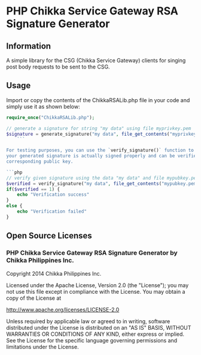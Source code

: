 # PHP Chikka Service Gateway RSA Signature Generator

## Information

A simple library for the CSG (Chikka Service Gateway) clients for singing post
body requests to be sent to the CSG.

## Usage

Import or copy the contents of the ChikkaRSALib.php file in your code and
simply use it as shown below:

```php
require_once("ChikkaRSALib.php");

// generate a signature for string "my data" using file myprivkey.pem
$signature = generate_signature("my data", file_get_contents("myprivkey.pem"));
    ```

For testing purposes, you can use the `verify_signature()` function to test whether
your generated signature is actually signed properly and can be verified by the
corresponding public key.

```php
// verify given signature using the data "my data" and file mypubkey.pem
$verified = verify_signature("my data", file_get_contents("mypubkey.pem"), $signature);
if($verified == 1) {
    echo "Verification success"
}
else {
    echo "Verification failed"
}
```

## Open Source Licenses

### PHP Chikka Service Gateway RSA Signature Generator by Chikka Philippines Inc.

Copyright 2014 Chikka Philippines Inc.

Licensed under the Apache License, Version 2.0 (the "License");
you may not use this file except in compliance with the License.
You may obtain a copy of the License at

http://www.apache.org/licenses/LICENSE-2.0

Unless required by applicable law or agreed to in writing, software
distributed under the License is distributed on an "AS IS" BASIS,
WITHOUT WARRANTIES OR CONDITIONS OF ANY KIND, either express or implied.
See the License for the specific language governing permissions and
limitations under the License.

